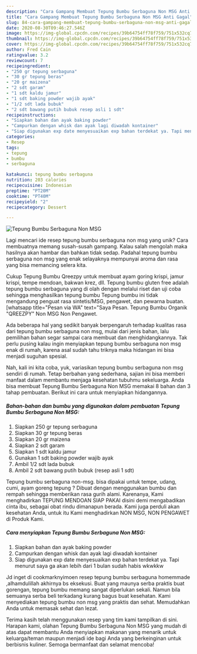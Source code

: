 ```yaml
---
description: "Cara Gampang Membuat Tepung Bumbu Serbaguna Non MSG Anti Gagal"
title: "Cara Gampang Membuat Tepung Bumbu Serbaguna Non MSG Anti Gagal"
slug: 84-cara-gampang-membuat-tepung-bumbu-serbaguna-non-msg-anti-gagal
date: 2020-08-30T09:46:27.546Z
image: https://img-global.cpcdn.com/recipes/39b64754ff78f759/751x532cq70/tepung-bumbu-serbaguna-non-msg-foto-resep-utama.jpg
thumbnail: https://img-global.cpcdn.com/recipes/39b64754ff78f759/751x532cq70/tepung-bumbu-serbaguna-non-msg-foto-resep-utama.jpg
cover: https://img-global.cpcdn.com/recipes/39b64754ff78f759/751x532cq70/tepung-bumbu-serbaguna-non-msg-foto-resep-utama.jpg
author: Fred Cain
ratingvalue: 3.2
reviewcount: 7
recipeingredient:
- "250 gr tepung serbaguna"
- "30 gr tepung beras"
- "20 gr maizena"
- "2 sdt garam"
- "1 sdt kaldu jamur"
- "1 sdt baking powder wajib ayak"
- "1/2 sdt lada bubuk"
- "2 sdt bawang putih bubuk resep asli 1 sdt"
recipeinstructions:
- "Siapkan bahan dan ayak baking powder"
- "Campurkan dengan whisk dan ayak lagi diwadah kontainer"
- "Siap digunakan exp date menyesuaikan exp bahan terdekat ya. Tapi menurut saya ga akan lebih dari 1 bulan sudah habis wkwkkw"
categories:
- Resep
tags:
- tepung
- bumbu
- serbaguna

katakunci: tepung bumbu serbaguna 
nutrition: 203 calories
recipecuisine: Indonesian
preptime: "PT20M"
cooktime: "PT40M"
recipeyield: "2"
recipecategory: Dessert

---
```



![Tepung Bumbu Serbaguna Non MSG](https://img-global.cpcdn.com/recipes/39b64754ff78f759/751x532cq70/tepung-bumbu-serbaguna-non-msg-foto-resep-utama.jpg)

Lagi mencari ide resep tepung bumbu serbaguna non msg yang unik? Cara membuatnya memang susah-susah gampang. Kalau salah mengolah maka hasilnya akan hambar dan bahkan tidak sedap. Padahal tepung bumbu serbaguna non msg yang enak selayaknya mempunyai aroma dan rasa yang bisa memancing selera kita.

Cukup Tepung Bumbu Qreezpy untuk membuat ayam goring krispi, jamur krispi, tempe mendoan, bakwan krez, dll. Tepung bumbu gluten free adalah tepung bumbu serbaguna yang di olah dengan melalui riset dan uji coba sehingga menghasilkan tepung bumbu Tepung bumbu ini tidak mengandung penguat rasa sintetis/MSG, pengawet, dan pewarna buatan. [whatsapp title=&#34;Pesan via WA&#34; text=&#34;Saya Pesan. Tepung Bumbu Organik &#34;QREEZPY&#34; Non MSG Non Pengawet.

Ada beberapa hal yang sedikit banyak berpengaruh terhadap kualitas rasa dari tepung bumbu serbaguna non msg, mulai dari jenis bahan, lalu pemilihan bahan segar sampai cara membuat dan menghidangkannya. Tak perlu pusing kalau ingin menyiapkan tepung bumbu serbaguna non msg enak di rumah, karena asal sudah tahu triknya maka hidangan ini bisa menjadi suguhan spesial.


Nah, kali ini kita coba, yuk, variasikan tepung bumbu serbaguna non msg sendiri di rumah. Tetap berbahan yang sederhana, sajian ini bisa memberi manfaat dalam membantu menjaga kesehatan tubuhmu sekeluarga. Anda bisa membuat Tepung Bumbu Serbaguna Non MSG memakai 8 bahan dan 3 tahap pembuatan. Berikut ini cara untuk menyiapkan hidangannya.

<!--inarticleads1-->

##### Bahan-bahan dan bumbu yang digunakan dalam pembuatan Tepung Bumbu Serbaguna Non MSG:

1. Siapkan 250 gr tepung serbaguna
1. Siapkan 30 gr tepung beras
1. Siapkan 20 gr maizena
1. Siapkan 2 sdt garam
1. Siapkan 1 sdt kaldu jamur
1. Gunakan 1 sdt baking powder wajib ayak
1. Ambil 1/2 sdt lada bubuk
1. Ambil 2 sdt bawang putih bubuk (resep asli 1 sdt)


Tepung bumbu serbaguna non-msg. bisa dipakai untuk tempe, udang, cumi, ayam goreng tepung ? Dibuat dengan menggunakan bumbu dan rempah sehingga memberikan rasa gurih alami. Karenanya, Kami menghadirkan TEPUNG MENDOAN SIAP PAKAI disini demi mengabadikan cinta ibu, sebagai obat rindu dimanapun berada. Kami juga perduli akan kesehatan Anda, untuk itu Kami menghadirkan NON MSG, NON PENGAWET di Produk Kami. 

<!--inarticleads2-->

##### Cara menyiapkan Tepung Bumbu Serbaguna Non MSG:

1. Siapkan bahan dan ayak baking powder
1. Campurkan dengan whisk dan ayak lagi diwadah kontainer
1. Siap digunakan exp date menyesuaikan exp bahan terdekat ya. Tapi menurut saya ga akan lebih dari 1 bulan sudah habis wkwkkw


Jd inget di cookmarknyimoen resep tepung bumbu serbaguna homemmade ,alhamdulillah akhirnya bs eksekusi. Buat yang maunya serba praktis buat gorengan, tepung bumbu memang sangat diperlukan sekali. Namun bila semuanya serba beli terkadang kurang bagus buat kesehatan. Kami menyediakan tepung bumbu non msg yang praktis dan sehat. Memudahkan Anda untuk memasak sehat dan lezat. 

Terima kasih telah menggunakan resep yang tim kami tampilkan di sini. Harapan kami, olahan Tepung Bumbu Serbaguna Non MSG yang mudah di atas dapat membantu Anda menyiapkan makanan yang menarik untuk keluarga/teman maupun menjadi ide bagi Anda yang berkeinginan untuk berbisnis kuliner. Semoga bermanfaat dan selamat mencoba!
